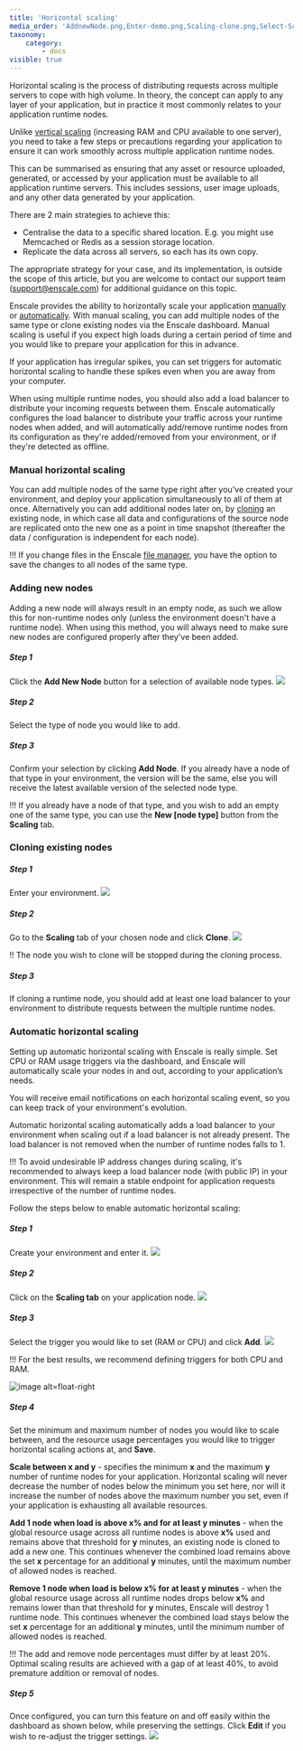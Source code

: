 ```yaml
---
title: 'Horizontal scaling'
media_order: 'AddnewNode.png,Enter-demo.png,Scaling-clone.png,Select-Scaling-tab.png,Scaling-add-triggers.JPG,Scaling-set-trigger-values.JPG,Scaling-edit-triggers.JPG'
taxonomy:
    category:
        - docs
visible: true
---
```


Horizontal scaling is the process of distributing requests across multiple servers to cope with high volume. In theory, the concept can apply to any layer of your application, but in practice it most commonly relates to your application runtime nodes.

Unlike [vertical scaling](/features/vertical-scaling) (increasing RAM and CPU available to one server), you need to take a few steps or precautions regarding your application to ensure it can work smoothly across multiple application runtime nodes.

This can be summarised as ensuring that any asset or resource uploaded, generated, or accessed by your application must be available to all application runtime servers. This includes sessions, user image uploads, and any other data generated by your application.

There are 2 main strategies to achieve this:

* Centralise the data to a specific shared location. E.g. you might use Memcached or Redis as a session storage location. 
* Replicate the data across all servers, so each has its own copy.

The appropriate strategy for your case, and its implementation, is outside the scope of this article, but you are welcome to contact our support team ([support@enscale.com](mailto:support@enscale.com)) for additional guidance on this topic.

Enscale provides the ability to horizontally scale your application [manually](#manual-horizontal-scaling) or [automatically](#automatic-horizontal-scaling). With manual scaling, you can add multiple nodes of the same type or clone existing nodes via the Enscale dashboard. Manual scaling is useful if you expect high loads during a certain period of time and you would like to prepare your application for this in advance.

If your application has irregular spikes, you can set triggers for automatic horizontal scaling to handle these spikes even when you are away from your computer.

When using multiple runtime nodes, you should also add a load balancer to distribute your incoming requests between them. Enscale automatically configures the load balancer to distribute your traffic across your runtime nodes when added, and will automatically add/remove runtime nodes from its configuration as they're added/removed from your environment, or if they're detected as offline.

### Manual horizontal scaling
You can add multiple nodes of the same type right after you've created your environment, and deploy your application simultaneously to all of them at once. Alternatively you can add additional nodes later on, by [cloning](#cloning-existing-nodes) an existing node, in which case all data and configurations of the source node are replicated onto the new one as a point in time snapshot (thereafter the data / configuration is independent for each node).

!!! If you change files in the Enscale [file manager](https://www.enscale.com/docs/10/features/file-manager), you have the option to save the changes to all nodes of the same type.

### Adding new nodes
Adding a new node will always result in an empty node, as such we allow this for non-runtime nodes only (unless the environment doesn't have a runtime node). When using this method, you will always need to make sure new nodes are configured properly after they've been added.

##### Step 1

Click the **Add New Node** button for a selection of available node types. 
![](AddnewNode.png)

##### Step 2 

Select the type of node you would like to add.


##### Step 3 

Confirm your selection by clicking **Add Node**. If you already have a node of that type in your environment, the version will be the same, else you will receive the latest available version of the selected node type.

!!! If you already have a node of that type, and you wish to add an empty one of the same type, you can use the **New [node type]** button from the **Scaling** tab.

### Cloning existing nodes

##### Step 1

Enter your environment.
![](Enter-demo.png)

##### Step 2

Go to the **Scaling** tab of your chosen node and click **Clone**.
![](Scaling-clone.png)

!! The node you wish to clone will be stopped during the cloning process.

##### Step 3

If cloning a runtime node, you should add at least one load balancer to your environment to distribute requests between the multiple runtime nodes.

### Automatic horizontal scaling

Setting up automatic horizontal scaling with Enscale is really simple. Set CPU or RAM usage triggers via the dashboard, and Enscale will automatically scale your nodes in and out, according to your application’s needs.

You will receive email notifications on each horizontal scaling event, so you can keep track of your environment's evolution.

Automatic horizontal scaling automatically adds a load balancer to your environment when scaling out if a load balancer is not already present. The load balancer is not removed when the number of runtime nodes falls to 1.

!!! To avoid undesirable IP address changes during scaling, it's recommended to always keep a load balancer node (with public IP) in your environment. This will remain a stable endpoint for application requests irrespective of the number of runtime nodes.

Follow the steps below to enable automatic horizontal scaling:

##### Step 1

Create your environment and enter it.
![](Enter-demo.png)

##### Step 2 

Click on the **Scaling tab** on your application node.
![](Select-Scaling-tab.png)

##### Step 3 

Select the trigger you would like to set (RAM or CPU) and click **Add**.
![](Scaling-add-triggers.JPG)

!!! For the best results, we recommend defining triggers for both CPU and RAM.

![image alt=float-right](Scaling-set-trigger-values.JPG?cropResize=300,300)

##### Step 4 

Set the minimum and maximum number of nodes you would like to scale between, and the resource usage percentages you would like to trigger horizontal scaling actions at, and **Save**.

**Scale between x and y** - specifies the minimum **x** and the maximum **y** number of runtime nodes for your application. Horizontal scaling will never decrease the number of nodes below the minimum you set here, nor will it increase the number of nodes above the maximum number you set, even if your application is exhausting all available resources.

**Add 1 node when load is above x% and for at least y minutes** - when the global resource usage across all runtime nodes is above **x%** used and remains above that threshold for **y** minutes, an existing node is cloned to add a new one. This continues whenever the combined load remains above the set **x** percentage for an additional **y** minutes, until the maximum number of allowed nodes is reached.

**Remove 1 node when load is below x% for at least y minutes** - when the global resource usage across all runtime nodes drops below **x%** and remains lower than that threshold for **y** minutes, Enscale will destroy 1 runtime node. This continues whenever the combined load stays below the set **x** percentage for an additional **y** minutes, until the minimum number of allowed nodes is reached.

!!! The add and remove node percentages must differ by at least 20%. Optimal scaling results are achieved with a gap of at least 40%, to avoid premature addition or removal of nodes.

##### Step 5 

Once configured, you can turn this feature on and off easily within the dashboard as shown below, while preserving the settings. Click **Edit** if you wish to re-adjust the trigger settings.
![](Scaling-edit-triggers.JPG)